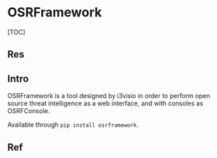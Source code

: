 # OSRFramework

[TOC]



## Res


## Intro
OSRFramework is a tool designed by i3visio in order to perform open source threat intelligence as a web interface, and with consoles as OSRFConsole. 

Available through `pip install osrframework`.



## Ref

